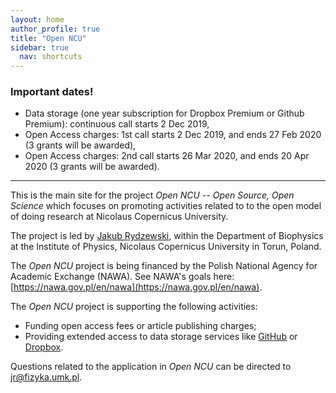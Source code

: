 ```yaml
---
layout: home
author_profile: true
title: "Open NCU"
sidebar: true
  nav: shortcuts
---
```


### Important dates!
* Data storage (one year subscription for Dropbox Premium or Github Premium): 
  continuous call starts 2 Dec 2019,
* Open Access charges: 1st call starts 2 Dec 2019, and ends 27 Feb 2020 (3 
  grants will be awarded),
* Open Access charges: 2nd call starts 26 Mar 2020, and ends 20 Apr 2020 (3 
  grants will be awarded).

--------------------------------------------------------------------------------
This is the main site for the project *Open NCU -- Open Source, Open Science*
which focuses on promoting activities related to to the open model of doing 
research at Nicolaus Copernicus University.

The project is led by [Jakub Rydzewski](https://jakryd.github.io), within the Department of Biophysics 
at the Institute of Physics, Nicolaus Copernicus University in Torun, Poland.

The *Open NCU* project is being financed by the Polish National Agency for
Academic Exchange (NAWA). See NAWA's goals here: 
[https://nawa.gov.pl/en/nawa](https://nawa.gov.pl/en/nawa).

The *Open NCU* project is supporting the following activities:
* Funding open access fees or article publishing charges;
* Providing extended access to data storage services like 
  [GitHub](https://github.com) or [Dropbox](https://dropbox.com).

Questions related to the application in *Open NCU* can be directed to 
<jr@fizyka.umk.pl>. 
